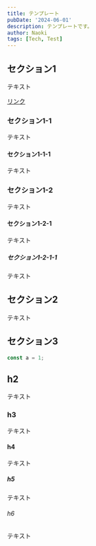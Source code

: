 ```yaml
---
title: テンプレート
pubDate: '2024-06-01'
description: テンプレートです。
author: Naoki
tags: [Tech, Test]
---
```


## セクション1

テキスト

[リンク](#セクション1-1)

### セクション1-1

テキスト

#### セクション1-1-1

テキスト

### セクション1-2

テキスト

#### セクション1-2-1

テキスト

##### セクション1-2-1-1

テキスト

## セクション2

テキスト

## セクション3

```ts
const a = 1;
```

## h2

テキスト

### h3

テキスト

#### h4

テキスト

##### h5

テキスト

###### h6

テキスト

